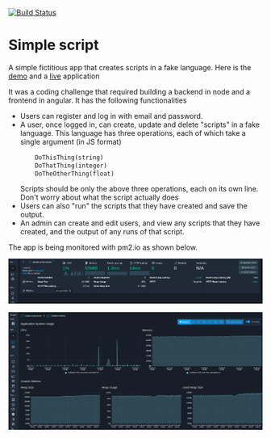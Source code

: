 [![Build Status](https://travis-ci.org/collinewait/simple-script.svg?branch=dev)](https://travis-ci.org/collinewait/simple-script)

# Simple script

A simple fictitious app that creates scripts in a fake language.
Here is the [demo](https://drive.google.com/file/d/10LUDDOuGjh4KeUAI_eN3jQSbX8FLT_xx/view?usp=sharing) and a  [live](https://pensive-swartz-30859c.netlify.com) application


It was a coding challenge that required building a backend in node and a frontend in angular.
It has the following functionalities

- Users can register and log in with email and password.
- A user, once logged in, can create, update and delete "scripts" in a fake language.
  This language has three operations, each of which take a single argument (in JS format)
    ``` 
        DoThisThing(string)
        DoThatThing(integer)
        DoTheOtherThing(float)
    ```
    Scripts should be only the above three operations, each on its own line. Don't worry about what the script actually does
- Users can also "run" the scripts that they have created and save the output. 
- An admin can create and edit users, and view any scripts that they have created, and the output of any runs of that script.

The app is being monitored with pm2.io as shown below.


![Overview of resources](.imgs/monit.png)

![Realtime view of resources usage](.imgs/monit1.png)